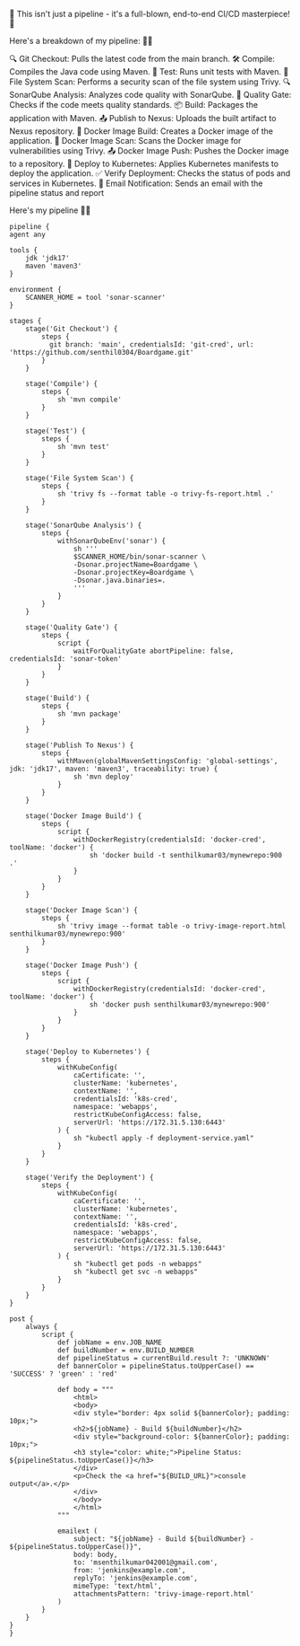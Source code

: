 🚀 This isn't just a pipeline - it's a full-blown, end-to-end CI/CD masterpiece! 💯

 Here's a breakdown of my pipeline: 🌟🎉

🔍 Git Checkout: Pulls the latest code from the main branch.
🛠️ Compile: Compiles the Java code using Maven.
🧪 Test: Runs unit tests with Maven.
🔬 File System Scan: Performs a security scan of the file system using Trivy.
🔍 SonarQube Analysis: Analyzes code quality with SonarQube.
🚦 Quality Gate: Checks if the code meets quality standards.
📦 Build: Packages the application with Maven.
📤 Publish to Nexus: Uploads the built artifact to Nexus repository.
🐳 Docker Image Build: Creates a Docker image of the application.
🔬 Docker Image Scan: Scans the Docker image for vulnerabilities using Trivy.
📤 Docker Image Push: Pushes the Docker image to a repository.
🚀 Deploy to Kubernetes: Applies Kubernetes manifests to deploy the application.
✅ Verify Deployment: Checks the status of pods and services in Kubernetes.
📧 Email Notification: Sends an email with the pipeline status and report

Here's my pipeline 🌟🎉

    pipeline {
    agent any
    
    tools {
        jdk 'jdk17'
        maven 'maven3'
    }
    
    environment {
        SCANNER_HOME = tool 'sonar-scanner'
    }

    stages {
        stage('Git Checkout') {
            steps {
              git branch: 'main', credentialsId: 'git-cred', url:  'https://github.com/senthil0304/Boardgame.git'
            }
        }
        
        stage('Compile') {
            steps {
                sh 'mvn compile'
            }
        }
        
        stage('Test') {
            steps {
                sh 'mvn test'
            }
        }
        
        stage('File System Scan') {
            steps {
                sh 'trivy fs --format table -o trivy-fs-report.html .'
            }
        }
        
        stage('SonarQube Analysis') {
            steps {
                withSonarQubeEnv('sonar') {
                    sh '''
                    $SCANNER_HOME/bin/sonar-scanner \
                    -Dsonar.projectName=Boardgame \
                    -Dsonar.projectKey=Boardgame \
                    -Dsonar.java.binaries=.
                    '''
                }
            }
        }
        
        stage('Quality Gate') {
            steps {
                script {
                    waitForQualityGate abortPipeline: false, credentialsId: 'sonar-token'
                }
            }
        }
        
        stage('Build') {
            steps {
                sh 'mvn package'
            }
        }
        
        stage('Publish To Nexus') {
            steps {
                withMaven(globalMavenSettingsConfig: 'global-settings', jdk: 'jdk17', maven: 'maven3', traceability: true) {
                    sh 'mvn deploy'
                } 
            }
        }
        
        stage('Docker Image Build') {
            steps {
                script {
                    withDockerRegistry(credentialsId: 'docker-cred', toolName: 'docker') {
                        sh 'docker build -t senthilkumar03/mynewrepo:900 .'
                    }
                }
            }
        }
        
        stage('Docker Image Scan') {
            steps {
                sh 'trivy image --format table -o trivy-image-report.html senthilkumar03/mynewrepo:900'
            }
        }
        
        stage('Docker Image Push') {
            steps {
                script {
                    withDockerRegistry(credentialsId: 'docker-cred', toolName: 'docker') {
                        sh 'docker push senthilkumar03/mynewrepo:900'
                    }
                }
            }
        }
        
        stage('Deploy to Kubernetes') {
            steps {
                withKubeConfig(
                    caCertificate: '', 
                    clusterName: 'kubernetes', 
                    contextName: '', 
                    credentialsId: 'k8s-cred', 
                    namespace: 'webapps', 
                    restrictKubeConfigAccess: false, 
                    serverUrl: 'https://172.31.5.130:6443'
                ) {
                    sh "kubectl apply -f deployment-service.yaml"
                }
            }
        }

        stage('Verify the Deployment') {
            steps {
                withKubeConfig(
                    caCertificate: '', 
                    clusterName: 'kubernetes', 
                    contextName: '', 
                    credentialsId: 'k8s-cred', 
                    namespace: 'webapps', 
                    restrictKubeConfigAccess: false, 
                    serverUrl: 'https://172.31.5.130:6443'
                ) {
                    sh "kubectl get pods -n webapps"
                    sh "kubectl get svc -n webapps"
                }
            }
        }
    }

    post {
        always {
            script {
                def jobName = env.JOB_NAME
                def buildNumber = env.BUILD_NUMBER
                def pipelineStatus = currentBuild.result ?: 'UNKNOWN'
                def bannerColor = pipelineStatus.toUpperCase() == 'SUCCESS' ? 'green' : 'red'

                def body = """
                    <html>
                    <body>
                    <div style="border: 4px solid ${bannerColor}; padding: 10px;">
                    <h2>${jobName} - Build ${buildNumber}</h2>
                    <div style="background-color: ${bannerColor}; padding: 10px;">
                    <h3 style="color: white;">Pipeline Status: ${pipelineStatus.toUpperCase()}</h3>
                    </div>
                    <p>Check the <a href="${BUILD_URL}">console output</a>.</p>
                    </div>
                    </body>
                    </html>
                """

                emailext (
                    subject: "${jobName} - Build ${buildNumber} - ${pipelineStatus.toUpperCase()}",
                    body: body,
                    to: 'msenthilkumar042001@gmail.com',
                    from: 'jenkins@example.com',
                    replyTo: 'jenkins@example.com',
                    mimeType: 'text/html',
                    attachmentsPattern: 'trivy-image-report.html'
                )
            }
        }
    }
    }
